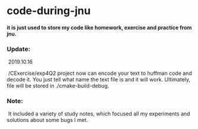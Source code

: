 # code-during-jnu
#### it is just used to store my code like homework, exercise and practice from jnu.

### Update:

​	2019.10.16

​		/CExercise/exp4Q2 project now can encode your text to huffman code and decode it. You just tell what name the text file is and it will work. Ultimately, file will be stored in ./cmake-build-debug.

### Note:

​	It included a variety of study notes, which focused all my experiments and solutions about some bugs I met.